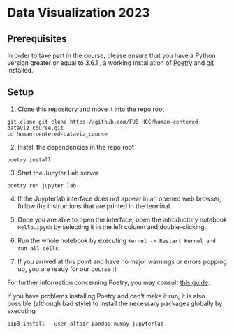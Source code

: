 # Data Visualization 2023

## Prerequisites

In order to take part in the course, please ensure that you have a Python version greater or equal to 3.6.1 , a working installation of [Poetry](https://python-poetry.org/docs/) and [git](https://git-scm.com/book/en/v2/Getting-Started-Installing-Git) installed.

## Setup

1. Clone this repository and move it into the repo root

```
git clone git clone https://github.com/FUB-HCC/human-centered-dataviz_course.git
cd human-centered-dataviz_course
```

2. Install the dependencies in the repo root

```
poetry install
```

3. Start the Jupyter Lab server

```
poetry run jupyter lab
```

4. If the Juypterlab interface does not appear in an opened web browser, follow the instructions that are printed in the terminal.

5. Once you are able to open the interface, open the introductory notebook `Hello.ipynb` by selecting it in the left column and double-clicking.

6. Run the whole notebook by executing `Kernel -> Restart Kernel and run all cells`.

7. If you arrived at this point and have no major warnings or errors popping up, you are ready for our course :)

For further information concerning Poetry, you may consult [this guide](https://python-poetry.org/docs/cli/).

If you have problems installing Poetry and can't make it run, it is also possible (although bad style) to install the necessary packages globally by executing
```
pip3 install --user altair pandas numpy jupyterlab
```
